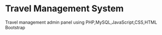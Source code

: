 # Travel Management System
 Travel management admin panel using PHP,MySQL,JavaScript,CSS,HTML Bootstrap
